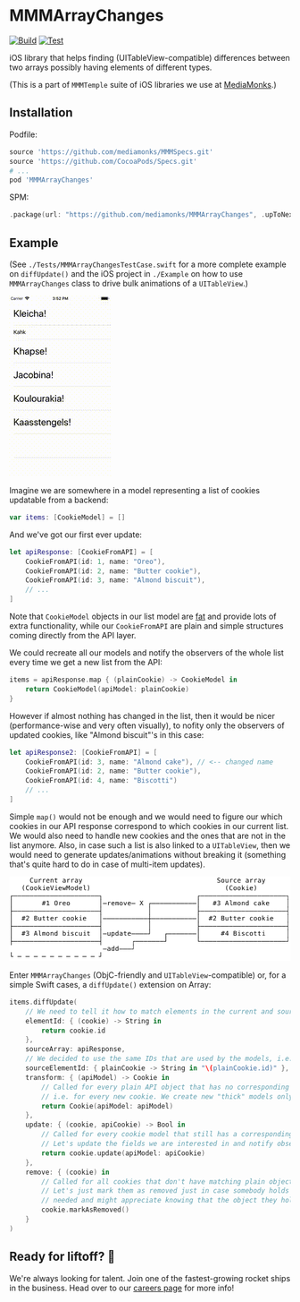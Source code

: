 # MMMArrayChanges

[![Build](https://github.com/mediamonks/MMMArrayChanges/workflows/Build/badge.svg)](https://github.com/mediamonks/MMMArrayChanges/actions?query=workflow%3ABuild)
[![Test](https://github.com/mediamonks/MMMArrayChanges/workflows/Test/badge.svg)](https://github.com/mediamonks/MMMArrayChanges/actions?query=workflow%3ATest)

iOS library that helps finding (UITableView-compatible) differences between two arrays possibly having elements of different types.

(This is a part of `MMMTemple` suite of iOS libraries we use at [MediaMonks](https://www.mediamonks.com/).)

## Installation

Podfile:

```ruby
source 'https://github.com/mediamonks/MMMSpecs.git'
source 'https://github.com/CocoaPods/Specs.git'
# ...
pod 'MMMArrayChanges'
```

SPM:

```swift
.package(url: "https://github.com/mediamonks/MMMArrayChanges", .upToNextMajor(from: "1.1.0"))
```

## Example

(See `./Tests/MMMArrayChangesTestCase.swift` for a more complete example on `diffUpdate()` and the iOS project in `./Example` on how to use `MMMArrayChanges` class to drive bulk animations of a `UITableView`.)

![Example GIF](https://github.com/mediamonks/MMMArrayChanges/raw/main/Example.gif)

Imagine we are somewhere in a model representing a list of cookies updatable from a backend:

```swift
var items: [CookieModel] = []
```

And we've got our first ever update:

```swift
let apiResponse: [CookieFromAPI] = [
	CookieFromAPI(id: 1, name: "Oreo"),
	CookieFromAPI(id: 2, name: "Butter cookie"),
	CookieFromAPI(id: 3, name: "Almond biscuit"),
	// ...
]
```

Note that `CookieModel` objects in our list model are [fat](https://martinfowler.com/bliki/AnemicDomainModel.html) and provide lots of extra functionality, while our `CookieFromAPI` are plain and simple structures coming directly from the API layer.

We could recreate all our models and notify the observers of the whole list every time we get a new list from the API:

```swift
items = apiResponse.map { (plainCookie) -> CookieModel in
	return CookieModel(apiModel: plainCookie)
}
```

However if almost nothing has changed in the list, then it would be nicer (performance-wise and very often
visually), to nofity only the observers of updated cookies, like "Almond biscuit"'s in this case:

```swift
let apiResponse2: [CookieFromAPI] = [
	CookieFromAPI(id: 3, name: "Almond cake"), // <-- changed name
	CookieFromAPI(id: 2, name: "Butter cookie"),
	CookieFromAPI(id: 4, name: "Biscotti")
	// ...
]
```

Simple `map()` would not be enough and we would need to figure our which cookies in our API response correspond to which cookies in our current list. We would also need to handle new cookies and the ones that are not in the list anymore. Also, in case such a list is also linked to a `UITableView`, then we would need to generate updates/animations without breaking it (something that's quite hard to do in case of multi-item updates).

![Illustration](https://github.com/mediamonks/MMMArrayChanges/raw/main/Pic1.svg)

Enter `MMMArrayChanges` (ObjC-friendly and `UITableView`-compatible) or, for a simple Swift cases, a `diffUpdate()` extension on Array:

```swift
items.diffUpdate(
	// We need to tell it how to match elements in the current and source arrays by providing IDs that can be compared.
	elementId: { (cookie) -> String in
		return cookie.id
	},
	sourceArray: apiResponse,
	// We decided to use the same IDs that are used by the models, i.e. string ones.
	sourceElementId: { plainCookie -> String in "\(plainCookie.id)" },
	transform: { (apiModel) -> Cookie in
		// Called for every plain API object that has no corresponding "thick" cookie model yet,
		// i.e. for every new cookie. We create new "thick" models only for those.
		return Cookie(apiModel: apiModel)
	},
	update: { (cookie, apiCookie) -> Bool in
		// Called for every cookie model that still has a corresponding plain object in the API response.
		// Let's update the fields we are interested in and notify observers only when needed.
		return cookie.update(apiModel: apiCookie)
	},
	remove: { (cookie) in
		// Called for all cookies that don't have matching plain objects in the backend response.
		// Let's just mark them as removed just in case somebody holds a reference to them a bit longer than
		// needed and might appreciate knowing that the object they hold is not in the main list anymore.
		cookie.markAsRemoved()
	}
)
```

## Ready for liftoff? 🚀

We're always looking for talent. Join one of the fastest-growing rocket ships in
the business. Head over to our [careers page](https://media.monks.com/careers)
for more info!
